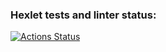 ### Hexlet tests and linter status:
[![Actions Status](https://github.com/Madixxx22/fullstack-javascript-project-44/workflows/hexlet-check/badge.svg)](https://github.com/Madixxx22/fullstack-javascript-project-44/actions)
